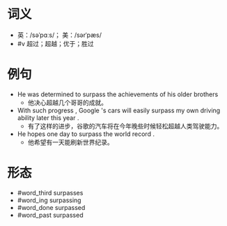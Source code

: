 # 词义
- 英：/səˈpɑːs/； 美：/sərˈpæs/
- #v 超过；超越；优于；胜过
# 例句
- He was determined to surpass the achievements of his older brothers
	- 他决心超越几个哥哥的成就。
- With such progress , Google 's cars will easily surpass my own driving ability later this year .
	- 有了这样的进步，谷歌的汽车将在今年晚些时候轻松超越人类驾驶能力。
- He hopes one day to surpass the world record .
	- 他希望有一天能刷新世界纪录。
# 形态
- #word_third surpasses
- #word_ing surpassing
- #word_done surpassed
- #word_past surpassed
